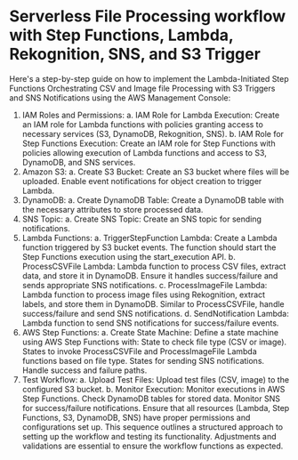 # Serverless File Processing workflow with Step Functions, Lambda, Rekognition, SNS, and S3 Trigger

Here's a step-by-step guide on how to implement the Lambda-Initiated Step Functions Orchestrating CSV and Image  file Processing with S3 Triggers and SNS Notifications using the AWS Management Console:



1. IAM Roles and Permissions:
a. IAM Role for Lambda Execution:
Create an IAM role for Lambda functions with policies granting access to necessary services (S3, DynamoDB, Rekognition, SNS).
b. IAM Role for Step Functions Execution:
Create an IAM role for Step Functions with policies allowing execution of Lambda functions and access to S3, DynamoDB, and SNS services.
2. Amazon S3:
a. Create S3 Bucket:
Create an S3 bucket where files will be uploaded.
Enable event notifications for object creation to trigger Lambda.
3. DynamoDB:
a. Create DynamoDB Table:
Create a DynamoDB table with the necessary attributes to store processed data.
4. SNS Topic:
a. Create SNS Topic:
Create an SNS topic for sending notifications.
5. Lambda Functions:
a. TriggerStepFunction Lambda:
Create a Lambda function triggered by S3 bucket events.
The function should start the Step Functions execution using the start_execution API.
b. ProcessCSVFile Lambda:
Lambda function to process CSV files, extract data, and store it in DynamoDB.
Ensure it handles success/failure and sends appropriate SNS notifications.
c. ProcessImageFile Lambda:
Lambda function to process image files using Rekognition, extract labels, and store them in DynamoDB.
Similar to ProcessCSVFile, handle success/failure and send SNS notifications.
d. SendNotification Lambda:
Lambda function to send SNS notifications for success/failure events.
6. AWS Step Functions:
a. Create State Machine:
Define a state machine using AWS Step Functions with:
State to check file type (CSV or image).
States to invoke ProcessCSVFile and ProcessImageFile Lambda functions based on file type.
States for sending SNS notifications.
Handle success and failure paths.
7. Test Workflow:
a. Upload Test Files:
Upload test files (CSV, image) to the configured S3 bucket.
b. Monitor Execution:
Monitor executions in AWS Step Functions.
Check DynamoDB tables for stored data.
Monitor SNS for success/failure notifications.
Ensure that all resources (Lambda, Step Functions, S3, DynamoDB, SNS) have proper permissions and configurations set up. This sequence outlines a structured approach to setting up the workflow and testing its functionality. Adjustments and validations are essential to ensure the workflow functions as expected.

